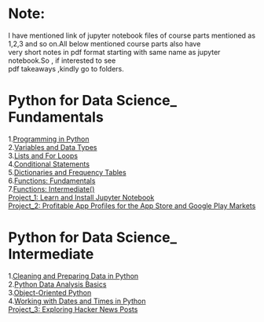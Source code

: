 
# Note:
 I have mentioned link of jupyter notebook files of course parts mentioned as 1,2,3 and so on.All below mentioned course parts also have</br>
 very short notes in pdf format starting with same name as jupyter notebook.So , if interested to see</br> 
 pdf takeaways ,kindly go to folders.</br>


# Python for Data Science_ Fundamentals


 1.[Programming in Python](https://github.com/AnshuTrivedi/Data-Analyst-In-Python/blob/master/Step%201_%20Introduction%20to%20Python/Python%20for%20Data%20Science_%20Fundamentals/Programming%20in%20python.ipynb)</br>
 2.[Variables and Data Types](https://github.com/AnshuTrivedi/Data-Analyst-In-Python/blob/master/Step%201_%20Introduction%20to%20Python/Python%20for%20Data%20Science_%20Fundamentals/Variables%20and%20Data%20Types.ipynb)</br>
 3.[Lists and For Loops](https://github.com/AnshuTrivedi/Data-Analyst-In-Python/blob/master/Step%201_%20Introduction%20to%20Python/Python%20for%20Data%20Science_%20Fundamentals/Lists%20and%20For%20Loops.ipynb)</br>
 4.[Conditional Statements](https://github.com/AnshuTrivedi/Data-Analyst-In-Python/blob/master/Step%201_%20Introduction%20to%20Python/Python%20for%20Data%20Science_%20Fundamentals/Conditional%20Statements.ipynb)</br>
 5.[Dictionaries and Frequency Tables](https://github.com/AnshuTrivedi/Data-Analyst-In-Python/blob/master/Step%201_%20Introduction%20to%20Python/Python%20for%20Data%20Science_%20Fundamentals/Dictionaries_and_Frequency%20_Tables.ipynb)</br>
 6.[Functions: Fundamentals](https://github.com/AnshuTrivedi/Data-Analyst-In-Python/blob/master/Step%201_%20Introduction%20to%20Python/Python%20for%20Data%20Science_%20Fundamentals/Functions_Fundamentals.ipynb)</br>
 7.[Functions: Intermediate()](https://github.com/AnshuTrivedi/Data-Analyst-In-Python/blob/master/Step%201_%20Introduction%20to%20Python/Python%20for%20Data%20Science_%20Fundamentals/Functions_Intermediate.ipynb)</br>
 [Project_1: Learn and Install Jupyter Notebook]()</br>
 [Project_2: Profitable App Profiles for the App Store and Google Play Markets]()</br>


# Python for Data Science_ Intermediate


 1.[Cleaning and Preparing Data in Python](https://github.com/AnshuTrivedi/Data-Analyst-In-Python/blob/master/Step%201_%20Introduction%20to%20Python/Python%20for%20Data%20Science_%20Intermediate/Cleaning%20and%20Preparing%20Data%20in%20Python.ipynb)</br>
 2.[Python Data Analysis Basics](https://github.com/AnshuTrivedi/Data-Analyst-In-Python/blob/master/Step%201_%20Introduction%20to%20Python/Python%20for%20Data%20Science_%20Intermediate/Object-Oriented%20Python.ipynb)</br>
 3.[Object-Oriented Python](https://github.com/AnshuTrivedi/Data-Analyst-In-Python/blob/master/Step%201_%20Introduction%20to%20Python/Python%20for%20Data%20Science_%20Intermediate/Python%20Data%20Analysis%20Basics.ipynb)</br>
 4.[Working with Dates and Times in Python](https://github.com/AnshuTrivedi/Data-Analyst-In-Python/blob/master/Step%201_%20Introduction%20to%20Python/Python%20for%20Data%20Science_%20Intermediate/Working%20with%20Dates%20and%20Times%20in%20Python.ipynb)</br>
 [Project_3: Exploring Hacker News Posts]()</br>

